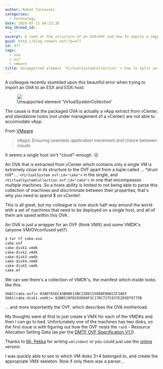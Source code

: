 ```yaml
---
author: Roman Tarnavski
categories:
  - technology
date: 2010-07-11 04:23:38
dsq_thread_id:
  - ''
excerpt: A look at the structure of an OVA+OVF and how to deploy a vApp on a single host without vCenter.
guid: http://blog.romant.net/?p=477
id: 477
tags:
  - ova
  - ovf
  - vmware
title: Unsupported element 'VirtualSystemCollection' + how to split an OVA
---
```


A colleague recently stumbled upon this beautiful error when trying to import an OVA to an ESX and ESXi host:

<figure>
  <img src="/images/2010/07/unsupported_element.png">
  <figcaption>Unsupported element 'VirtualSystemCollection'</figcaption>
</figure>

The cause is that the packaged OVA is actually a vApp extract from vCenter, and standalone hosts (not under management of a vCenter) are not able to accomodate vApp.

From [VMware](http://www.vmware.com/products/cloud-os/application.html)

> vApps: Ensuring seamless application movement and choice between clouds

It seems a single host isn't "cloud"-enough. 😉

An OVA that is extracted from vCenter which contains only a single VM is extremely close in its structure to the OVF apart from a tuple called … \*drum roll\* … `<VirtualSystem ovf:id="cake">` in the single, and `<VirtualSystemCollection ovf:id="cake">` in one that encompasses multiple machines. So a hosts ability is limited to not being able to parse this collection of machines and discriminate between their properties, that's why you need to spend $ on vCenter!

This is all great, but my colleague is now stuck half-way around the world with a set of machines that need to be deployed on a single host, and all of them are saved within this OVA.

An OVA is just a wrapper for an OVF (think VMX) and some VMDK's {anyone VM/OVconfused yet?}.

```sh
$ tar tf cake.ova
cake.ovf
cake-disk1.vmdk
cake-disk2.vmdk
cake-disk3.vmdk
cake-disk4.vmdk
cake-disk5.vmdk
cake.mf
```

We can see there's a collection of VMDK's, the manifest which inside looks like this:

```
SHA1(cake.ovf)= 03AD765EC45B90E13BC22D0115088F08021F2AE5
SHA1(cake-disk1.vmdk)= 92BB519FD1926D4F3C170C727C037E2D5D79775B
```

… and more importantly the OVF, which describes the OVA motherload.

My thoughts were at first to just create a VMX for each of the VMDKs and then I can go to bed. Unfortunately one of the machines has two disks, so the first issue is with figuring out how the OVF nests the `rasd` - Resource Allocation Setting Data (as per the [DMTF OVF Specification V1.1](http://www.dmtf.org/standards/published_documents/DSP0243_1.1.0.pdf)).

Thanks to [Mr. Pekka](http://linux.die.net/man/1/xmlindent) for writing `xmlindent` or you could just use the [online](http://xmlindent.com/) version

I was quickly able to see to which VM disks 3+4 belonged to, and create the appropriate VMX skeleton. Now if only there was a parser…